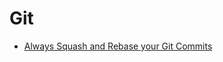 # Git

* [Always Squash and Rebase your Git Commits](https://blog.carbonfive.com/2017/08/28/always-squash-and-rebase-your-git-commits/)
